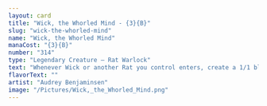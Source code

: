 ```yaml
---
layout: card
title: "Wick, the Whorled Mind - {3}{B}"
slug: "wick-the-whorled-mind"
name: "Wick, the Whorled Mind"
manaCost: "{3}{B}"
number: "314"
type: "Legendary Creature — Rat Warlock"
text: "Whenever Wick or another Rat you control enters, create a 1/1 black Snail creature token if you don't control a Snail. Otherwise, put a +1/+1 counter on a Snail you control.\n{U}{B}{R}, Sacrifice a Snail: Wick deals damage equal to the sacrificed creature's power to each opponent. Then draw cards equal to the sacrificed creature's power."
flavorText: ""
artist: "Audrey Benjaminsen"
image: "/Pictures/Wick,_the_Whorled_Mind.png"
---
```


